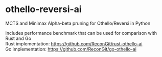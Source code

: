 # othello-reversi-ai
MCTS and Minimax Alpha-beta pruning for Othello/Reversi in Python

Includes performance benchmark that can be used for comparison with Rust and Go <br/>
Rust implementation: https://github.com/ReconGit/rust-othello-ai <br/>
Go implementation: https://github.com/ReconGit/go-othello-ai <br/>
